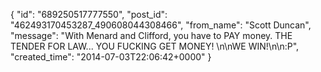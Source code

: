  {
   "id": "689250517777550",
   "post_id": "462493170453287_490608044308466",
   "from_name": "Scott Duncan",
   "message": "With Menard and Clifford, you have to PAY money. THE TENDER FOR LAW... YOU FUCKING GET MONEY! \n\nWE WIN!\n\n:P",
   "created_time": "2014-07-03T22:06:42+0000"
 }
